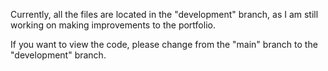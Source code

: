 Currently, all the files are located in the "development" branch, as I am still working on making improvements to the portfolio. 

If you want to view the code, please change from the "main" branch to the "development" branch. 
